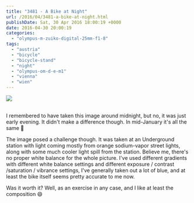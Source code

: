```yaml
---
title: "3481 - A Bike at Night"
url: /2016/04/3481-a-bike-at-night.html
publishDate: Sat, 30 Apr 2016 18:00:19 +0000
date: 2016-04-30 20:00:19
categories: 
  - "olympus-m-zuiko-digital-25mm-f1-8"
tags: 
  - "austria"
  - "bicycle"
  - "bicycle-stand"
  - "night"
  - "olympus-om-d-e-m1"
  - "vienna"
  - "wien"
---
```

<div class="container">
<div class="center"><a target="_blank" href="https://d25zfm9zpd7gm5.cloudfront.net/1200x1200/2016/20160118_185239_lr.jpg"><img class="webfeedsFeaturedVisual" src="https://d25zfm9zpd7gm5.cloudfront.net/0600x0600/2016/20160118_185239_lr.jpg" /></a></div>
</div>
<br />

I remembered to have taken this image around midnight, but no, it was just early evening. It didn't make a difference though. In mid-January it's all the same 🙂

The image posed a challenge though. It was taken at an Underground station with light coming mostly from orange sodium-vapor street lights, along with some much cooler light spill from the station. Believe me, there's no proper white balance for the whole picture. I've used different gradients with different white balance settings and different exposure / contrast /saturation / vibrance settings, I've generally taken out a lot of blue, and at least the bike itself seems pretty accurate to me now.

Was it worth it? Well, as an exercise in any case, and I like at least the composition 😄

